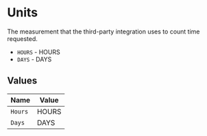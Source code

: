 # Units

The measurement that the third-party integration uses to count time requested.

* `HOURS` - HOURS
* `DAYS` - DAYS


## Values

| Name    | Value   |
| ------- | ------- |
| `Hours` | HOURS   |
| `Days`  | DAYS    |